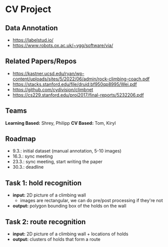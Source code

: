 # CV Project

## Data Annotation
- https://labelstud.io/
- https://www.robots.ox.ac.uk/~vgg/software/via/


## Related Papers/Repos
- https://kastner.ucsd.edu/ryan/wp-content/uploads/sites/5/2022/06/admin/rock-climbing-coach.pdf
- https://stacks.stanford.edu/file/druid:bf950qp8995/Wei.pdf
- https://github.com/cydivision/climbnet
- https://cs229.stanford.edu/proj2017/final-reports/5232206.pdf


## Teams
**Learning Based:** Shrey, Philipp
**CV Based:** Tom, Kiryl


## Roadmap
-  9.3.: initial dataset (manual annotation, 5-10 images)
- 16.3.: sync meeting
- 23.3.: sync meeting, start writing the paper
- 30.3.: deadline


## Task 1: hold recognition
- **input:** 2D picture of a climbing wall
    - images are rectangular, we can do pre/post processing if they're not
- **output:** polygon bounding box of the holds on the wall


## Task 2: route recognition
- **input:** 2D picture of a climbing wall + locations of holds
- **output:** clusters of holds that form a route
